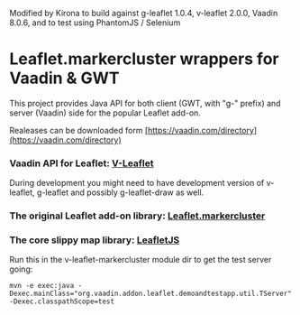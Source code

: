 Modified by Kirona to build against g-leaflet 1.0.4, v-leaflet 2.0.0, Vaadin 8.0.6, and to test using PhantomJS / Selenium

# Leaflet.markercluster wrappers for Vaadin & GWT

This project provides Java API for both client (GWT, with "g-" prefix) and server (Vaadin) side for the popular Leaflet add-on.

Realeases can be downloaded form [https://vaadin.com/directory](https://vaadin.com/directory)

### Vaadin API for Leaflet: [V-Leaflet](https://github.com/mstahv/v-leaflet)

During development you might need to have development version of v-leaflet, g-leaflet and possibly g-leaflet-draw as well.

### The original Leaflet add-on library: [ Leaflet.markercluster](https://github.com/Leaflet/Leaflet.markercluster)

### The core slippy map library: [LeafletJS](http://leafletjs.com)

Run this in the v-leaflet-markercluster module dir to get the test server going:

`mvn -e exec:java -Dexec.mainClass="org.vaadin.addon.leaflet.demoandtestapp.util.TServer" -Dexec.classpathScope=test`

